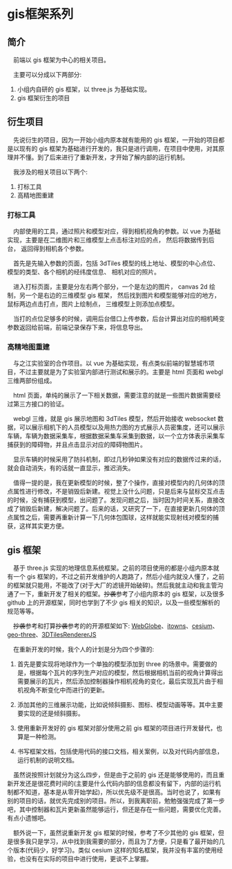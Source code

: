 # gis框架系列

## 简介

&emsp;前端以 gis 框架为中心的相关项目。

&emsp;主要可以分成以下两部分:

1. 小组内自研的 gis 框架，以 three.js 为基础实现。
2. gis 框架衍生的项目

## 衍生项目

&emsp;先说衍生的项目，因为一开始小组内原本就有能用的 gis 框架，一开始的项目都是以现有的 gis 框架为基础进行开发的，我只是进行调用，在项目中使用，对其原理并不懂。到了后来进行了重新开发，才开始了解内部的运行机制。

&emsp;我涉及的相关项目以下两个: 

1. 打标工具
2. 高精地图重建

### 打标工具

&emsp;内部使用的工具，通过照片和模型对应，得到相机视角的参数。以 vue 为基础实现，主要是在二维图片和三维模型上点击标注对应的点， 然后将数据传到后台， 返回得到相机各个参数。

&emsp;首先是先输入参数的页面，包括 3dTiles 模型的线上地址、模型的中心点位、模型的类型、各个相机的经纬度信息、 相机对应的照片。

&emsp;进入打标页面，主要是分左右两个部分，一个是左边的图片， canvas 2d 绘制，另一个是右边的三维模型 gis 框架， 然后找到图片和模型能够对应的地方，鼠标两边点击打点，图片上绘制点， 三维模型上则添加点模型。

&emsp;当打的点位足够多的时候，调用后台借口上传参数，后台计算出对应的相机畸变参数返回给前端，前端记录保存下来，将信息导出。

### 高精地图重建

&emsp;与之江实验室的合作项目。以 vue 为基础实现，有点类似前端的智慧城市项目，不过主要就是为了实验室内部进行测试和展示的。主要是 html 页面和 webgl 三维两部份组成。

&emsp;html 页面，单纯的展示了一下相关数据，需要注意的就是一些图片数据需要经过第三方接口的验证。

&emsp;webgl 三维，就是 gis 展示地图和 3dTiles 模型，然后开始接收 websocket 数据，可以展示相机下的人员模型以及用热力图的方式展示人员密集度，还可以展示车辆，车辆为数据采集车，根据数据采集车采集到数据，以一个立方体表示采集车捕获到的障碍物，并且点击显示对应的障碍物图片。

&emsp;显示车辆的时候采用了防抖机制，即过几秒钟如果没有对应的数据传过来的话，就会自动消失，有的话就一直显示，推迟消失。

&emsp;值得一提的是，我在更新模型的时候，整了个操作，直接对模型内的几何体的顶点属性进行修改，不是销毁后新建。视觉上没什么问题，只是后来与鼠标交互点击的时候，没有捕获到模型，出问题了。发现问题之后，当时因为时间关系，直接改成了销毁后新建，解决问题了。后来的话，又研究了一下，在直接更新几何体的顶点属性之后，需要再重新计算一下几何体包围球，这样就能实现射线对模型的捕获，这样其实更方便。

## gis 框架

&emsp;基于 three.js 实现的地理信息系统框架。之前的项目使用的都是小组内原本就有一个 gis 框架的，不过之前开发维护的人跑路了，然后小组内就没人懂了，之前的框架就只能用，不能改了(对于大厂的滤镜开始破碎)。然后我就主动和我主管沟通了一下，重新开发了相关的框架。~~抄袭~~参考了小组内原本的 gis 框架，以及很多 github 上的开源框架，同时也学到了不少 gis 相关的知识，以及一些模型解析的规范等等。

&emsp;~~抄袭~~参考和打算~~抄袭~~参考的的开源框架如下: [WebGlobe](https://github.com/iSpring/WebGlobe)、[itowns](https://github.com/iTowns/itowns)、[cesium](https://github.com/CesiumGS/cesium)、[geo-three](https://github.com/tentone/geo-three)、[3DTilesRendererJS](https://github.com/NASA-AMMOS/3DTilesRendererJS)

&emsp;在重新开发的时候，我个人的计划是分为四个步骤的: 

1. 首先是要实现将地球作为一个单独的模型添加到 three 的场景中。需要做的是，根据每个瓦片的序列生产对应的模型，然后根据相机当前的视角计算得出需要展示的瓦片，然后添加控制器操作相机视角的变化，最后实现瓦片由于相机视角不断变化中而进行的更新。

2. 添加其他的三维展示功能，比如说倾斜摄影、图标、模型动画等等。其中主要要实现的还是倾斜摄影。

3. 使用重新开发好的 gis 框架对部分使用之前 gis 框架的项目进行开发替代，也算是一种检测。

4. 书写框架文档，包括使用代码的接口文档，相关案例，以及对代码内部信息，运行机制的说明文档。

&emsp;虽然说按照计划就分为这么四步，但是由于之前的 gis 还是能够使用的，而且重新开发还是很花费时间的(主要是什么代码内部的信息都没有留下，内部的运行机制都不知道，基本是从零开始学起)，所以优先级不是很高。当时也说了，如果有别的项目的话，就优先完成别的项目。所以，到我离职前，勉勉强强完成了第一步吧，其中控制器和瓦片更新虽然能够运行，但还是存在一些问题，需要优化完善。有点小遗憾吧。

&emsp;额外说一下，虽然说重新开发 gis 框架的时候，参考了不少其他的 gis 框架，但是很多我只是学习，从中找到我需要的部分，而且为了方便，只是看了最开始的几个版本(代码少，好学习)。类似 cesium 这样的知名框架，我并没有丰富的使用经验，也没有在实际的项目中进行使用，更谈不上掌握。



